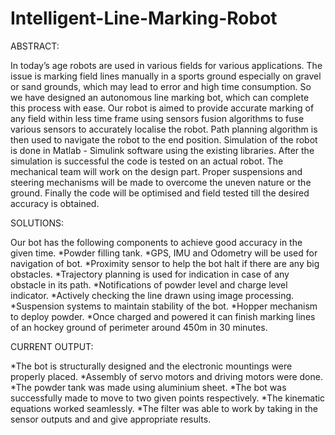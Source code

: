 # Intelligent-Line-Marking-Robot

ABSTRACT:

In today’s age robots are used in various fields for various applications. The issue is marking field lines manually in a sports ground especially on gravel or sand grounds, which may lead to error and high time consumption. So we have designed an autonomous line marking bot, which can complete this process with ease. Our robot is aimed to provide accurate marking of any field within less time frame using sensors fusion algorithms to fuse various sensors to accurately localise the robot. Path planning algorithm is then used to navigate the robot to the end position. Simulation of the robot is done in Matlab - Simulink software using the existing libraries. After the simulation is successful the code is tested on an actual robot. The mechanical team will work on the design part. Proper suspensions and  steering mechanisms will be made to overcome the uneven nature or the ground. Finally the code will be optimised and field tested till the desired accuracy is obtained.

SOLUTIONS:

Our bot has the following components to achieve good accuracy in the given time.
*Powder filling tank. 
*GPS, IMU and Odometry will be used for navigation of bot.
*Proximity sensor to help the bot halt if there are any big obstacles.
*Trajectory planning is used for indication in case of any obstacle in its path.
*Notifications of powder level and charge level indicator.
*Actively checking the line drawn using image processing.
*Suspension systems to maintain stability of the bot.
*Hopper mechanism to deploy powder.
*Once charged and powered it can finish marking lines of an hockey ground of perimeter around 450m in 30 minutes.

CURRENT OUTPUT:

*The bot is structurally designed and the electronic mountings were properly placed.
*Assembly of servo motors and driving motors were done.
*The powder tank was made using aluminium sheet.
*The bot was successfully made to move to two given points respectively.
*The kinematic equations worked seamlessly.
*The filter was able to work by taking in the sensor outputs and and give appropriate results.


